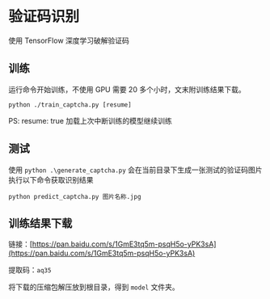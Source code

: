 # 验证码识别
使用 TensorFlow 深度学习破解验证码

## 训练
运行命令开始训练，不使用 GPU 需要 20 多个小时，文末附训练结果下载。 

```
python ./train_captcha.py [resume]
```
PS: resume: true 加载上次中断训练的模型继续训练

## 测试
使用 `python .\generate_captcha.py` 会在当前目录下生成一张测试的验证码图片
执行以下命令获取识别结果
```
python predict_captcha.py 图片名称.jpg
```

## 训练结果下载
链接：[https://pan.baidu.com/s/1GmE3tq5m-psqH5o-yPK3sA](https://pan.baidu.com/s/1GmE3tq5m-psqH5o-yPK3sA)

提取码：`aq35`

将下载的压缩包解压放到根目录，得到 `model` 文件夹。

